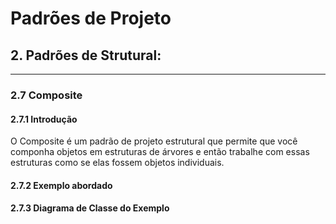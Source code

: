 # Padrões de Projeto

## 2. Padrões de Strutural:
___
### 2.7 Composite

#### 2.7.1 Introdução
O Composite é um padrão de projeto estrutural que permite que você componha objetos em estruturas de árvores e então trabalhe com essas estruturas como se elas fossem objetos individuais.


#### 2.7.2 Exemplo abordado



#### 2.7.3 Diagrama de Classe do Exemplo
